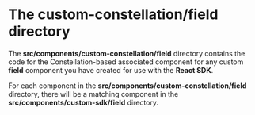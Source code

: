 # The **custom-constellation/field** directory

The **src/components/custom-constellation/field** directory contains the code for the Constellation-based associated component for any custom **field** component you have created for use with the **React SDK**.

For each component in the **src/components/custom-constellation/field** directory, there will be a matching component in the **src/components/custom-sdk/field** directory.
